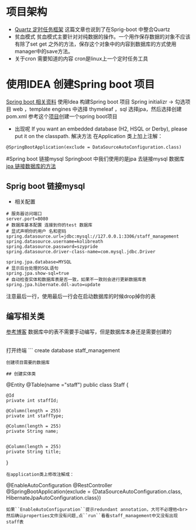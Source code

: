 # 项目架构
- [Quartz 定时任务框架](https://juejin.im/post/5ab77f5d6fb9a028e52dccc3)
这篇文章也说到了在Sprig-boot 中整合Quartz
- 贫血模式
贫血模式主要针对对纯数据的操作。一个用作保存数据的对象不应该有除了set get 之外的方法，保存这个对象中的内容到数据库的方式使用manager中的save方法。
- 关于cron 需要知道的内容
cron是linux上一个定时任务工具

# 使用IDEA 创建Spring boot 项目
[Spring boot 相关资料](http://www.ityouknow.com/spring-boot)
使用Idea 构建Spring boot 项目
Spring initializr -> 勾选项目 web ，template engines 中选择 thymeleaf ，sql 选择jpa，然后选择创建pom.xml
参考这个[项目](http://tengj.top/2017/02/26/springboot1/)创建一个spring boot项目

- 出现呢 If you want an embedded database (H2, HSQL or Derby), please put it on the classpath.
解决方法
在Application 类上加上注解：
```
@SpringBootApplication(exclude = DataSourceAutoConfiguration.class)
```

#Spring boot 链接mysql
Springboot 中我们使用的是jpa 去链接mysql 数据库
[jpa 链接数据库的方法](https://blog.csdn.net/jinbaosite/article/details/77587600)

## Sprig boot 链接mysql
- 相关配置
```
# 服务器访问端口
server.port=8080
# 数据库基本配置 连接到你的test 数据库
# 显式声明你的用户 名和密码
spring.datasource.url=jdbc:mysql://127.0.0.1:3306/staff_management
spring.datasource.username=kolibreath
spring.datasource.password=szypride
spring.datasource.driver-class-name=com.mysql.jdbc.Driver

spring.jpa.database=MYSQL
# 显示后台处理的SQL语句
spring.jpa.show-sql=true
# 自动检查实体和数据库表是否一致，如果不一致则会进行更新数据库表
spring.jpa.hibernate.ddl-auto=update
```
注意最后一行，使用最后一行会在启动数据库的时候drop掉你的表
## 编写相关类
[参考博客](https://juejin.im/post/5aa733af518825558a0646fb)
数据库中的表不需要手动编写，但是数据库本身还是需要创建的

<br>
打开终端
```
create database staff_management

```
创建项目需要的数据库

## 创建实体类
```
@Entity
@Table(name ="staff")
public class Staff {

    @Id
    private int staffId;

    @Column(length = 255)
    private int staffType;

    @Column(length = 255)
    private String name;


    @Column(length = 255)
    private String title;
}
```
在application类上修改注解成：
```
@EnableAutoConfiguration
@RestController
@SpringBootApplication(exclude = {DataSourceAutoConfiguration.class, HibernateJpaAutoConfiguration.class})

```
如果``EnableAutoConfiguration``提示redundant annotation，大可不必理他<br>
然后确认properties文件没有问题,点``run``看看staff_management中又没有出现staff表
